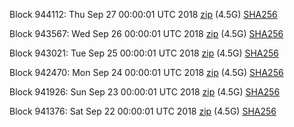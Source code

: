 Block 944112: Thu Sep 27 00:00:01 UTC 2018 [zip](https://dash-bootstrap.ams3.digitaloceanspaces.com/mainnet/2018-09-27/bootstrap.dat.zip) (4.5G) [SHA256](https://dash-bootstrap.ams3.digitaloceanspaces.com/mainnet/2018-09-27/sha256.txt)

Block 943567: Wed Sep 26 00:00:01 UTC 2018 [zip](https://dash-bootstrap.ams3.digitaloceanspaces.com/mainnet/2018-09-26/bootstrap.dat.zip) (4.5G) [SHA256](https://dash-bootstrap.ams3.digitaloceanspaces.com/mainnet/2018-09-26/sha256.txt)

Block 943021: Tue Sep 25 00:00:01 UTC 2018 [zip](https://dash-bootstrap.ams3.digitaloceanspaces.com/mainnet/2018-09-25/bootstrap.dat.zip) (4.5G) [SHA256](https://dash-bootstrap.ams3.digitaloceanspaces.com/mainnet/2018-09-25/sha256.txt)

Block 942470: Mon Sep 24 00:00:01 UTC 2018 [zip](https://dash-bootstrap.ams3.digitaloceanspaces.com/mainnet/2018-09-24/bootstrap.dat.zip) (4.5G) [SHA256](https://dash-bootstrap.ams3.digitaloceanspaces.com/mainnet/2018-09-24/sha256.txt)

Block 941926: Sun Sep 23 00:00:01 UTC 2018 [zip](https://dash-bootstrap.ams3.digitaloceanspaces.com/mainnet/2018-09-23/bootstrap.dat.zip) (4.5G) [SHA256](https://dash-bootstrap.ams3.digitaloceanspaces.com/mainnet/2018-09-23/sha256.txt)

Block 941376: Sat Sep 22 00:00:01 UTC 2018 [zip](https://dash-bootstrap.ams3.digitaloceanspaces.com/mainnet/2018-09-22/bootstrap.dat.zip) (4.5G) [SHA256](https://dash-bootstrap.ams3.digitaloceanspaces.com/mainnet/2018-09-22/sha256.txt)
